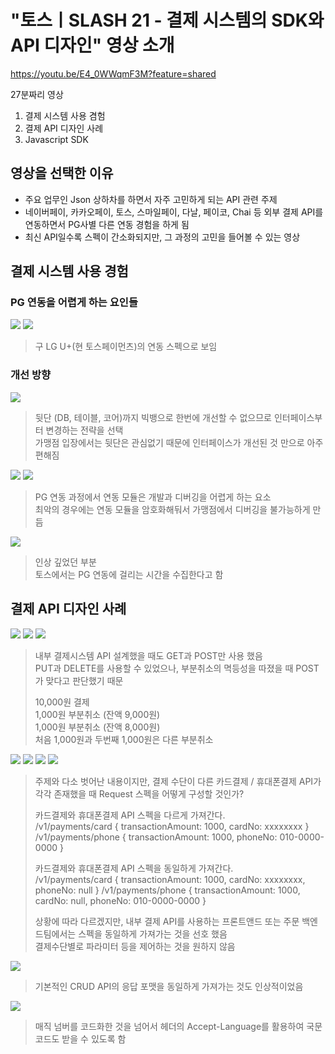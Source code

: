 # "토스ㅣSLASH 21 - 결제 시스템의 SDK와 API 디자인" 영상 소개

https://youtu.be/E4_0WWqmF3M?feature=shared

27분짜리 영상
1. 결제 시스템 사용 겸험 
2. 결제 API 디자인 사례
3. Javascript SDK

## 영상을 선택한 이유

- 주요 업무인 Json 상하차를 하면서 자주 고민하게 되는 API 관련 주제  
- 네이버페이, 카카오페이, 토스, 스마일페이, 다날, 페이코, Chai 등 외부 결제 API를 연동하면서 PG사별 다른 연동 경험을 하게 됨  
- 최신 API일수록 스펙이 간소화되지만, 그 과정의 고민을 들어볼 수 있는 영상

## 결제 시스템 사용 경험

### PG 연동을 어렵게 하는 요인들

<img src="https://github.com/junho3/practice-java-spring-boot/assets/54342973/f0a8104c-67c7-4d49-8a97-0cc24c3ffb1d">

<img src="https://github.com/junho3/practice-java-spring-boot/assets/54342973/9a791cfe-9061-4392-b3ba-70c908591dbe">

> 구 LG U+(현 토스페이먼츠)의 연동 스펙으로 보임  


### 개선 방향

<img src="https://github.com/junho3/practice-java-spring-boot/assets/54342973/fa33f516-5258-4657-a561-775e6712133a">

> 뒷단 (DB, 테이블, 코어)까지 빅뱅으로 한번에 개선할 수 없으므로 인터페이스부터 변경하는 전략을 선택  
> 가맹점 입장에서는 뒷단은 관심없기 때문에 인터페이스가 개선된 것 만으로 아주 편해짐  

<img src="https://github.com/junho3/practice-java-spring-boot/assets/54342973/dfd09bdc-f828-493c-9921-c5f48c0f58f0">

<img src="https://github.com/junho3/practice-java-spring-boot/assets/54342973/bebc1bd0-7f41-45de-9c28-938a2ef8e7f3">

> PG 연동 과정에서 연동 모듈은 개발과 디버깅을 어렵게 하는 요소  
> 최악의 경우에는 연동 모듈을 암호화해둬서 가맹점에서 디버깅을 불가능하게 만듬  

<img src="https://github.com/junho3/practice-java-spring-boot/assets/54342973/614292d3-d0a6-4804-8d87-b42826004ff7">

> 인상 깊었던 부분  
> 토스에서는 PG 연동에 걸리는 시간을 수집한다고 함  

## 결제 API 디자인 사례

<img src="https://github.com/junho3/practice-java-spring-boot/assets/54342973/e65e514d-07fb-45d8-baa0-ce9e8407cac3">

<img src="https://github.com/junho3/practice-java-spring-boot/assets/54342973/605f9769-0aa0-4d38-9a98-1041624990ec">

<img src="https://github.com/junho3/practice-java-spring-boot/assets/54342973/379d41a1-6018-487d-ab04-d0f605610cfc">

> 내부 결제시스템 API 설계했을 때도 GET과 POST만 사용 했음  
> PUT과 DELETE를 사용할 수 있었으나, 부분취소의 멱등성을 따졌을 때 POST가 맞다고 판단했기 때문  
> 
> 10,000원 결제  
> 1,000원 부분취소 (잔액 9,000원)   
> 1,000원 부분취소 (잔액 8,000원)  
> 처음 1,000원과 두번째 1,000원은 다른 부분취소

<img src="https://github.com/junho3/practice-java-spring-boot/assets/54342973/bd3c6b9d-00f4-4dc5-a696-db575c3654d6">

<img src="https://github.com/junho3/practice-java-spring-boot/assets/54342973/de568267-ef5a-4f07-89d0-40d8fed7d603">

<img src="https://github.com/junho3/practice-java-spring-boot/assets/54342973/f532062e-805a-4a8f-be31-1b0fb2e6b277">

<img src="https://github.com/junho3/practice-java-spring-boot/assets/54342973/173a02a9-735e-44ea-aa03-40505632e910">

> 주제와 다소 벗어난 내용이지만, 결제 수단이 다른 카드결제 / 휴대폰결제 API가 각각 존재했을 때 Request 스펙을 어떻게 구성할 것인가?
> 
> 카드결제와 휴대폰결제 API 스펙을 다르게 가져간다.  
> /v1/payments/card
> {
>   transactionAmount: 1000,
>   cardNo: xxxxxxxx
> }  
> /v1/payments/phone
> {
>   transactionAmount: 1000,
>   phoneNo: 010-0000-0000
> }
> 
> 카드결제와 휴대폰결제 API 스펙을 동일하게 가져간다.  
> /v1/payments/card
> {
>   transactionAmount: 1000,
>   cardNo: xxxxxxxx,
>   phoneNo: null
> }
> /v1/payments/phone
> {
>   transactionAmount: 1000,
>   cardNo: null,
>   phoneNo: 010-0000-0000
> }
> 
> 상황에 따라 다르겠지만, 내부 결제 API를 사용하는 프론트앤드 또는 주문 백엔드팀에서는 스펙을 동일하게 가져가는 것을 선호 했음  
> 결제수단별로 파라미터 등을 제어하는 것을 원하지 않음  

<img src="https://github.com/junho3/practice-java-spring-boot/assets/54342973/2f50238b-b548-445e-874a-90f94086f6ee">

> 기본적인 CRUD API의 응답 포맷을 동일하게 가져가는 것도 인상적이었음  

<img src="https://github.com/junho3/practice-java-spring-boot/assets/54342973/beb5f1ec-10ab-4294-86df-01862752a2f6">

> 매직 넘버를 코드화한 것을 넘어서 헤더의 Accept-Language를 활용하여 국문 코드도 받을 수 있도록 함  



